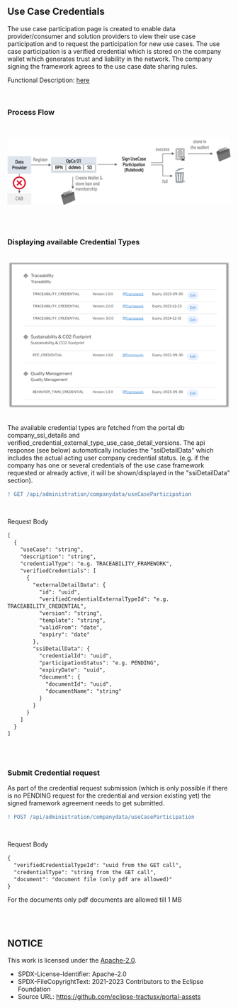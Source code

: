 ## Use Case Credentials

The use case participation page is created to enable data provider/consumer and solution providers to view their use case participation and to request the participation for new use cases.
The use case participation is a verified credential which is stored on the company wallet which generates trust and liability in the network. The company signing the framework agrees to the use case date sharing rules.

Functional Description: [here](/docs/user/06.%20Certificates/01.%20UseCase%20Participation.md)

<br>

### Process Flow

<br>

<p align="center">
<img width="700" alt="image" src="https://raw.githubusercontent.com/eclipse-tractusx/portal-assets/main/docs/static/usecase-credential-backend-schema.png">
</p>

<br>
<br>

### Displaying available Credential Types

<br>
<img width="636" alt="image" src="https://raw.githubusercontent.com/eclipse-tractusx/portal-assets/main/docs/static/usecase-credential-application-overview.png">
<br>
<br>

The available credential types are fetched from the portal db company_ssi_details and verified_credential_external_type_use_case_detail_versions.
The api response (see below) automatically includes the "ssiDetailData" which includes the actual acting user company credential status. (e.g. if the company has one or several credentials of the use case framework requested or already active, it will be shown/displayed in the "ssiDetailData" section).

```diff
! GET /api/administration/companydata/useCaseParticipation
```

<br>

Request Body

    [
      {
        "useCase": "string",
        "description": "string",
        "credentialType": "e.g. TRACEABILITY_FRAMEWORK",
        "verifiedCredentials": [
          {
            "externalDetailData": {
              "id": "uuid",
              "verifiedCredentialExternalTypeId": "e.g. TRACEABILITY_CREDENTIAL",
              "version": "string",
              "template": "string",
              "validFrom": "date",
              "expiry": "date"
            },
            "ssiDetailData": {
              "credentialId": "uuid",
              "participationStatus": "e.g. PENDING",
              "expiryDate": "uuid",
              "document": {
                "documentId": "uuid",
                "documentName": "string"
              }
            }
          }
        ]
      }
    ]

<br>
<br>

### Submit Credential request

As part of the credential request submission (which is only possible if there is no PENDING request for the credential and version existing yet) the signed framework agreement needs to get submitted.

```diff
! POST /api/administration/companydata/useCaseParticipation
```

<br>

Request Body

    {
      "verifiedCredentialTypeId": "uuid from the GET call",
      "credentialType": "string from the GET call",
      "document": "document file (only pdf are allowed)"
    }

For the documents only pdf documents are allowed till 1 MB

<br>
<br>

## NOTICE

This work is licensed under the [Apache-2.0](https://www.apache.org/licenses/LICENSE-2.0).

- SPDX-License-Identifier: Apache-2.0
- SPDX-FileCopyrightText: 2021-2023 Contributors to the Eclipse Foundation
- Source URL: https://github.com/eclipse-tractusx/portal-assets
